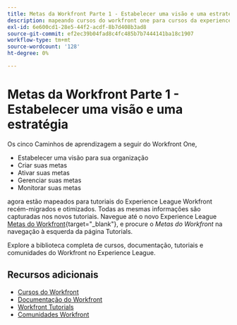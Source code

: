 ```yaml
---
title: Metas da Workfront Parte 1 - Estabelecer uma visão e uma estratégia
description: mapeando cursos do workfront one para cursos da experience league
exl-id: 6e600cd1-28e5-44f2-acdf-8b7d408b3ad8
source-git-commit: ef2ec39b04fad8c4fc485b7b7444141ba18c1907
workflow-type: tm+mt
source-wordcount: '128'
ht-degree: 0%

---
```


# Metas da Workfront Parte 1 - Estabelecer uma visão e uma estratégia

Os cinco Caminhos de aprendizagem a seguir do Workfront One,

* Estabelecer uma visão para sua organização
* Criar suas metas
* Ativar suas metas
* Gerenciar suas metas
* Monitorar suas metas

agora estão mapeados para tutoriais do Experience League Workfront recém-migrados e otimizados.  Todas as mesmas informações são capturadas nos novos tutoriais. Navegue até o novo Experience League [Metas do Workfront](https://experienceleague.adobe.com/docs/workfront-learn/tutorials-workfront/workfront-goals/establish-a-vision-and-strategy/align-groups-and-teams-to-the-strategy.html?lang=en){target="_blank"}, e procure o *Metas do Workfront* na navegação à esquerda da página Tutorials.

Explore a biblioteca completa de cursos, documentação, tutoriais e comunidades do Workfront no Experience League.

## Recursos adicionais

* [Cursos do Workfront](https://experienceleague.adobe.com/?lang=en&amp;Solution=Workfront#courses)
* [Documentação do Workfront](https://experienceleague.adobe.com/docs/workfront.html)
* [Workfront Tutorials](https://experienceleague.adobe.com/docs/workfront-learn/tutorials-workfront/home.html)
* [Comunidades Workfront](https://experienceleaguecommunities.adobe.com/t5/workfront/ct-p/workfront)

